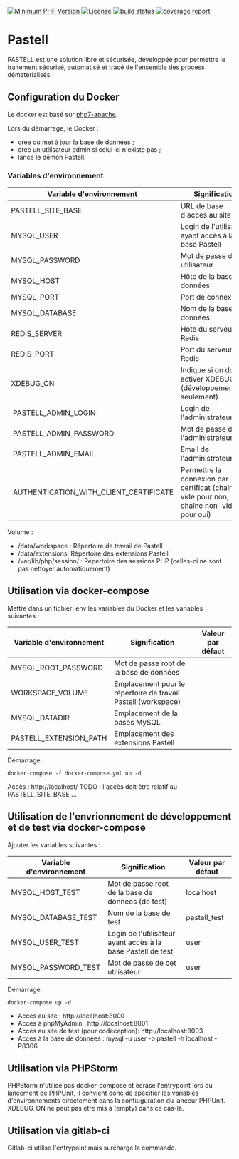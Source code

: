 [![Minimum PHP Version](http://img.shields.io/badge/php-%207.0-8892BF.svg)](https://php.net/)
[![License](https://img.shields.io/badge/licence-CeCILL%20v2-blue.svg)](http://www.cecill.info/licences/Licence_CeCILL_V2-fr.html)
[![build status](https://gitlab.libriciel.fr/pastell/pastell/badges/master/build.svg)](https://gitlab.libriciel.fr/pastell/pastell/commits/master)
[![coverage report](https://gitlab.libriciel.fr/pastell/pastell/badges/master/coverage.svg)](https://gitlab.libriciel.fr/pastell/pastell/commits/master)

# Pastell

PASTELL est une solution libre et sécurisée,
 développée pour permettre le traitement sécurisé, automatisé et tracé 
 de l'ensemble des process dématérialisés.

## Configuration du Docker

Le docker est basé sur [php7-apache](https://hub.docker.com/_/php/).

Lors du démarrage, le Docker :
- crée ou met à jour la base de données ;
- crée un utilisateur admin si celui-ci n'existe pas ; 
- lance le démon Pastell.
 
### Variables d'environnement

| Variable d'environnement | Signification | Valeur par défaut |
|----| ---- | ---- |
| PASTELL_SITE_BASE | URL de base d'accès au site | http://localhost/ |
| MYSQL_USER | Login de l'utilisateur ayant accès à la base Pastell | user |
| MYSQL_PASSWORD | Mot de passe de cet utilisateur | user |
| MYSQL_HOST | Hôte de la base de données | localhost
| MYSQL_PORT | Port de connexion | 3306 |
| MYSQL_DATABASE | Nom de la base de données | pastell |
| REDIS_SERVER | Hote du serveur Redis | (vide) |
| REDIS_PORT | Port du serveur Redis | 6379 |
| XDEBUG_ON | Indique si on doit activer XDEBUG (développement/test seulement) | (vide) |
| PASTELL_ADMIN_LOGIN | Login de l'administrateur | admin |
| PASTELL_ADMIN_PASSWORD | Mot de passe de l'administrateur | admin |
| PASTELL_ADMIN_EMAIL | Email de l'administrateur | noreply@libriciel.coop |
| AUTHENTICATION_WITH_CLIENT_CERTIFICATE | Permettre la connexion par certificat (chaîne vide pour non, chaîne non-vide pour oui) | chaîne vide |


Volume : 

- /data/workspace : Répertoire de travail de Pastell
- /data/extensions: Répertoire des extensions Pastell
- /var/lib/php/session/ : Répertoire des sessions PHP (celles-ci ne sont pas nettoyer automatiquement)


## Utilisation via docker-compose

Mettre dans un fichier .env les variables du Docker et les variables suivantes :

| Variable d'environnement | Signification | Valeur par défaut |
|----| ---- | ---- |
| MYSQL_ROOT_PASSWORD | Mot de passe root de la base de données |
| WORKSPACE_VOLUME | Emplacement pour le répertoire de travail Pastell (workspace) |
| MYSQL_DATADIR | Emplacement de la bases MySQL |
| PASTELL_EXTENSION_PATH | Emplacement des extensions Pastell|

Démarrage : 
```
docker-compose -f docker-compose.yml up -d
```


Accès : http://localhost/ TODO : l'accès doit être relatif au PASTELL_SITE_BASE ...

## Utilisation de l'envrionnement de développement et de test via docker-compose


Ajouter les variables suivantes : 

| Variable d'environnement | Signification | Valeur par défaut |
| ----| ---- | ---- |
| MYSQL_HOST_TEST | Mot de passe root de la base de données (de test) | localhost |
| MYSQL_DATABASE_TEST | Nom de la base de test | pastell_test |
| MYSQL_USER_TEST | Login de l'utilisateur ayant accès à la base Pastell de test | user |
| MYSQL_PASSWORD_TEST | Mot de passe de cet utilisateur | user |


Démarrage : 
```
docker-compose up -d
```

- Accès au site : http://localhost:8000
- Accès à phpMyAdmin : http://localhost:8001 
- Accès au site de test (pour codeception): http://localhost:8003
- Accès à la base de données : mysql -u user -p pastell -h localhost -P8306

## Utilisation via PHPStorm

PHPStorm n'utilise pas docker-compose et écrase l'entrypoint lors du lancement de PHPUnit, 
il convient donc de spécifier les variables d'environnements directement dans la confiuguration du lanceur PHPUnit.
XDEBUG_ON ne peut pas être mis à (empty) dans ce cas-là.


## Utilisation via gitlab-ci

Gitlab-ci utilise l'entrypoint mais surcharge la commande.
